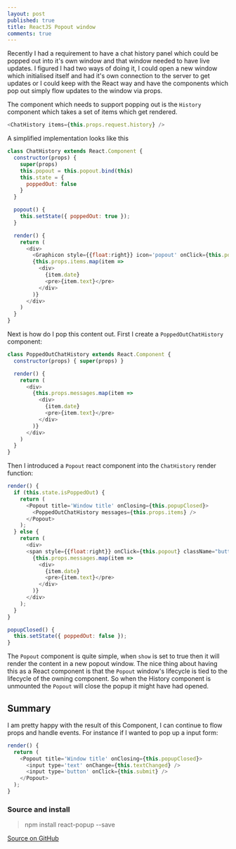 ```yaml
---
layout: post
published: true
title: ReactJS Popout window
comments: true
---
```


Recently I had a requirement to have a chat history panel which could be popped out into it's own window and that window needed to have live updates. I figured I had two ways of doing it, I could open a new window which initialised itself and had it's own connection to the server to get updates or I could keep with the React way and have the components which pop out simply flow updates to the window via props.

The component which needs to support popping out is the `History` component which takes a set of items which get rendered.
``` js
<ChatHistory items={this.props.request.history} />
```

A simplified implementation looks like this

``` js
class ChatHistory extends React.Component {
  constructor(props) {
    super(props)
    this.popout = this.popout.bind(this)
    this.state = {
      poppedOut: false
    }
  }

  popout() {
    this.setState({ poppedOut: true });
  }

  render() {
    return (
      <div>
        <Graphicon style={{float:right}} icon='popout' onClick={this.popout} />
        {this.props.items.map(item =>
          <div>
            {item.date}
            <pre>{item.text}</pre>
          </div>
        )}
      </div>
    )
  }
}
```

Next is how do I pop this content out. First I create a `PoppedOutChatHistory` component:

``` js
class PoppedOutChatHistory extends React.Component {
  constructor(props) { super(props) }

  render() {
    return (
      <div>
        {this.props.messages.map(item =>
          <div>
            {item.date}
            <pre>{item.text}</pre>
          </div>
        )}
      </div>
    )
  }
}

```

Then I introduced a `Popout` react component into the `ChatHistory` render function:

``` js
render() {
  if (this.state.isPoppedOut) {
    return (
      <Popout title='Window title' onClosing={this.popupClosed}>
        <PoppedOutChatHistory messages={this.props.items} />
      </Popout>
    );
  } else {
    return (
      <div>
      <span style={{float:right}} onClick={this.popout} className="buttonGlyphicon glyphicon glyphicon-export"></span>
        {this.props.messages.map(item =>
          <div>
            {item.date}
            <pre>{item.text}</pre>
          </div>
        )}
      </div>
    );
  }
}

popupClosed() {
  this.setState({ poppedOut: false });
}
```

The `Popout` component is quite simple, when `show` is set to true then it will render the content in a new popout window. The nice thing about having this as a React component is that the `Popout` window's lifecycle is tied to the lifecycle of the owning component. So when the History component is unmounted the `Popout` will close the popup it might have had opened.

## Summary
I am pretty happy with the result of this Component, I can continue to flow props and handle events. For instance if I wanted to pop up a input form:

``` js
render() {
  return (
    <Popout title='Window title' onClosing={this.popupClosed}>
      <input type='text' onChange={this.textChanged} />
      <input type='button' onClick={this.submit} />
    </Popout>
  );
}
```

### Source and install

 > npm install react-popup --save

[Source on GitHub](https://github.com/JakeGinnivan/react-popout)
